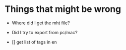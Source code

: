 # Things that might be wrong
- Where did I get the mht file?
- Did I try to export from pc/mac?

- [] get list of tags in en
